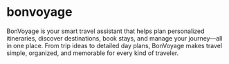 # bonvoyage
BonVoyage is your smart travel assistant that helps plan personalized itineraries, discover destinations, book stays, and manage your journey—all in one place. From trip ideas to detailed day plans, BonVoyage makes travel simple, organized, and memorable for every kind of traveler.
